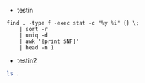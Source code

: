 - testin 

```console
find . -type f -exec stat -c "%y %i" {} \; 
	| sort -r 
	| uniq -d 
	| awk '{print $NF}' 
	| head -n 1
```

- testin2

```sh
ls .
```

